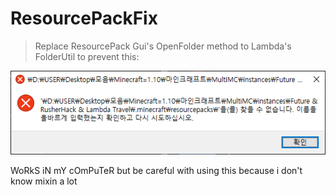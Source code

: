 # ResourcePackFix
> Replace ResourcePack Gui's OpenFolder method to Lambda's FolderUtil to prevent this:

![img.png](img.png)

WoRkS iN mY cOmPuTeR but be careful with using this because i don't know mixin a lot